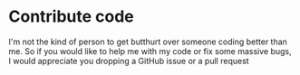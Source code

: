 # Contribute code
I'm not the kind of person to get butthurt over someone coding better than me. So if you would like to help me with my code or fix some massive bugs, I would appreciate you dropping a GitHub issue or a pull request
